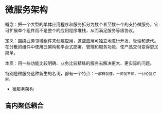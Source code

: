 # 微服务架构

概念：把一个大型的单体应用程序和服务拆分为数个甚至数十个的支持微服务，它可扩展单个组件而不是整个的应用程序堆栈，从而满足服务等级协议。

定义：围绕业务领域组件来创建应用，这些应用可独立地进行开发、管理和迭代。在分散的组件中使用云架构和平台式部署、管理和服务功能，使产品交付变得更加简单。

本质：用一些功能比较明确、业务比较精练的服务去解决更大、更实际的问题。

特别是微服务这种新生的名词，都有一个特点：`一解释就懂，一问就不知，一讨论就打架。`

* [微服务架构](https://www.cnblogs.com/imyalost/p/6792724.html)

## 高内聚低耦合
